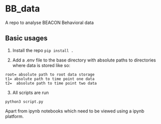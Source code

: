 # BB_data

A repo to analyse BEACON Behavioral data

## Basic usages

1) Install the repo
```pip install . ```

2) Add a .env file to the base directory with absolute paths to directories where data is stored like so:

```
root= absolute path to root data storage
t1= absolute path to time point one data
t2=  absolute path to time point two data
```
3)  All scripts are run

```
python3 script.py
```

Apart from ipynb notebooks which need to be viewed using a ipynb platform.
